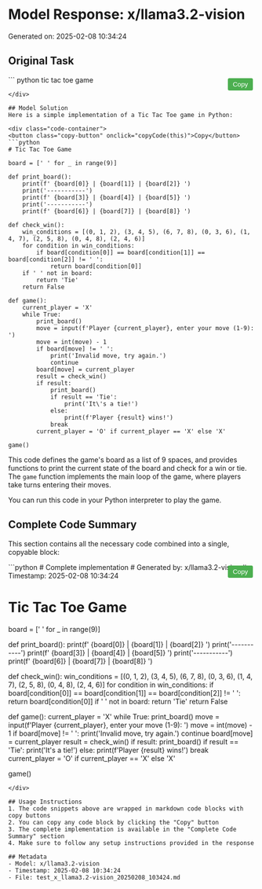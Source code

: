 # Model Response: x/llama3.2-vision
Generated on: 2025-02-08 10:34:24


<style>
.copy-button {
    position: absolute;
    top: 5px;
    right: 5px;
    padding: 5px 10px;
    background-color: #4CAF50;
    color: white;
    border: none;
    border-radius: 3px;
    cursor: pointer;
    z-index: 1;
}
.code-container {
    position: relative;
    margin: 10px 0;
}
.copy-button:hover {
    background-color: #45a049;
}
.copy-button:active {
    background-color: #3d8b40;
}
</style>

<script>
function copyCode(buttonElement) {
    const codeBlock = buttonElement.parentElement.querySelector('code');
    const range = document.createRange();
    range.selectNode(codeBlock);
    window.getSelection().removeAllRanges();
    window.getSelection().addRange(range);
    try {
        document.execCommand('copy');
        buttonElement.textContent = 'Copied!';
        setTimeout(() => {
            buttonElement.textContent = 'Copy';
        }, 2000);
    } catch(e) {
        console.error('Failed to copy text:', e);
        buttonElement.textContent = 'Failed to copy';
    }
    window.getSelection().removeAllRanges();
}
</script>


## Original Task
<div class="code-container">
<button class="copy-button" onclick="copyCode(this)">Copy</button>
```
python tic tac toe game

```
</div>

## Model Solution
Here is a simple implementation of a Tic Tac Toe game in Python:

<div class="code-container">
<button class="copy-button" onclick="copyCode(this)">Copy</button>
```python
# Tic Tac Toe Game

board = [' ' for _ in range(9)]

def print_board():
    print(f' {board[0]} | {board[1]} | {board[2]} ')
    print('-----------')
    print(f' {board[3]} | {board[4]} | {board[5]} ')
    print('-----------')
    print(f' {board[6]} | {board[7]} | {board[8]} ')

def check_win():
    win_conditions = [(0, 1, 2), (3, 4, 5), (6, 7, 8), (0, 3, 6), (1, 4, 7), (2, 5, 8), (0, 4, 8), (2, 4, 6)]
    for condition in win_conditions:
        if board[condition[0]] == board[condition[1]] == board[condition[2]] != ' ':
            return board[condition[0]]
    if ' ' not in board:
        return 'Tie'
    return False

def game():
    current_player = 'X'
    while True:
        print_board()
        move = input(f'Player {current_player}, enter your move (1-9): ')
        move = int(move) - 1
        if board[move] != ' ':
            print('Invalid move, try again.')
            continue
        board[move] = current_player
        result = check_win()
        if result:
            print_board()
            if result == 'Tie':
                print('It\'s a tie!')
            else:
                print(f'Player {result} wins!')
            break
        current_player = 'O' if current_player == 'X' else 'X'

game()
```
</div>

This code defines the game's board as a list of 9 spaces, and provides functions to print the current state of the board and check for a win or tie. The `game` function implements the main loop of the game, where players take turns entering their moves.

You can run this code in your Python interpreter to play the game.

## Complete Code Summary
This section contains all the necessary code combined into a single, copyable block:

<div class="code-container">
<button class="copy-button" onclick="copyCode(this)">Copy</button>
```python
# Complete implementation
# Generated by: x/llama3.2-vision
# Timestamp: 2025-02-08 10:34:24

# Tic Tac Toe Game

board = [' ' for _ in range(9)]

def print_board():
    print(f' {board[0]} | {board[1]} | {board[2]} ')
    print('-----------')
    print(f' {board[3]} | {board[4]} | {board[5]} ')
    print('-----------')
    print(f' {board[6]} | {board[7]} | {board[8]} ')

def check_win():
    win_conditions = [(0, 1, 2), (3, 4, 5), (6, 7, 8), (0, 3, 6), (1, 4, 7), (2, 5, 8), (0, 4, 8), (2, 4, 6)]
    for condition in win_conditions:
        if board[condition[0]] == board[condition[1]] == board[condition[2]] != ' ':
            return board[condition[0]]
    if ' ' not in board:
        return 'Tie'
    return False

def game():
    current_player = 'X'
    while True:
        print_board()
        move = input(f'Player {current_player}, enter your move (1-9): ')
        move = int(move) - 1
        if board[move] != ' ':
            print('Invalid move, try again.')
            continue
        board[move] = current_player
        result = check_win()
        if result:
            print_board()
            if result == 'Tie':
                print('It\'s a tie!')
            else:
                print(f'Player {result} wins!')
            break
        current_player = 'O' if current_player == 'X' else 'X'

game()

```
</div>

## Usage Instructions
1. The code snippets above are wrapped in markdown code blocks with copy buttons
2. You can copy any code block by clicking the "Copy" button
3. The complete implementation is available in the "Complete Code Summary" section
4. Make sure to follow any setup instructions provided in the response

## Metadata
- Model: x/llama3.2-vision
- Timestamp: 2025-02-08 10:34:24
- File: test_x_llama3.2-vision_20250208_103424.md
